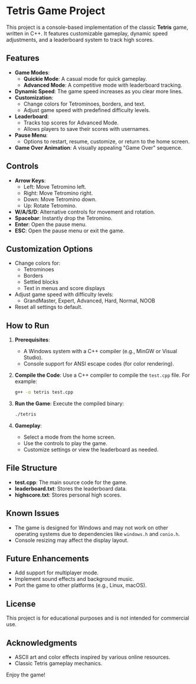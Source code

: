 # Tetris Game Project

This project is a console-based implementation of the classic **Tetris** game, written in C++. It features customizable gameplay, dynamic speed adjustments, and a leaderboard system to track high scores.

## Features

- **Game Modes**:
  - **Quickie Mode**: A casual mode for quick gameplay.
  - **Advanced Mode**: A competitive mode with leaderboard tracking.
- **Dynamic Speed**: The game speed increases as you clear more lines.
- **Customization**:
  - Change colors for Tetrominoes, borders, and text.
  - Adjust game speed with predefined difficulty levels.
- **Leaderboard**:
  - Tracks top scores for Advanced Mode.
  - Allows players to save their scores with usernames.
- **Pause Menu**:
  - Options to restart, resume, customize, or return to the home screen.
- **Game Over Animation**: A visually appealing "Game Over" sequence.

## Controls

- **Arrow Keys**:
  - Left: Move Tetromino left.
  - Right: Move Tetromino right.
  - Down: Move Tetromino down.
  - Up: Rotate Tetromino.
- **W/A/S/D**: Alternative controls for movement and rotation.
- **Spacebar**: Instantly drop the Tetromino.
- **Enter**: Open the pause menu.
- **ESC**: Open the pause menu or exit the game.

## Customization Options

- Change colors for:
  - Tetrominoes
  - Borders
  - Settled blocks
  - Text in menus and score displays
- Adjust game speed with difficulty levels:
  - GrandMaster, Expert, Advanced, Hard, Normal, NOOB
- Reset all settings to default.

## How to Run

1. **Prerequisites**:
   - A Windows system with a C++ compiler (e.g., MinGW or Visual Studio).
   - Console support for ANSI escape codes (for color rendering).

2. **Compile the Code**:
   Use a C++ compiler to compile the `test.cpp` file. For example:
   ```bash
   g++ -o tetris test.cpp
   ```

3. **Run the Game**:
   Execute the compiled binary:
   ```bash
   ./tetris
   ```

4. **Gameplay**:
   - Select a mode from the home screen.
   - Use the controls to play the game.
   - Customize settings or view the leaderboard as needed.

## File Structure

- **test.cpp**: The main source code for the game.
- **leaderboard.txt**: Stores the leaderboard data.
- **highscore.txt**: Stores personal high scores.

## Known Issues

- The game is designed for Windows and may not work on other operating systems due to dependencies like `windows.h` and `conio.h`.
- Console resizing may affect the display layout.

## Future Enhancements

- Add support for multiplayer mode.
- Implement sound effects and background music.
- Port the game to other platforms (e.g., Linux, macOS).

## License

This project is for educational purposes and is not intended for commercial use.

## Acknowledgments

- ASCII art and color effects inspired by various online resources.
- Classic Tetris gameplay mechanics.

Enjoy the game!